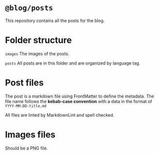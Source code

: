 # `@blog/posts`

This repository contains all the posts for the blog.

# Folder structure

`images`
The images of the posts.

`posts`
All posts are in this folder and are organized by language tag. 

# Post files
The post is a markdown file using FrontMatter to define the metadata. The file name follows the **kebab-case convention** with a data in the format of `YYYY-MM-DD-title.md`

All files are linted by MarkdownLint and spell checked.

# Images files
Should be a PNG file.